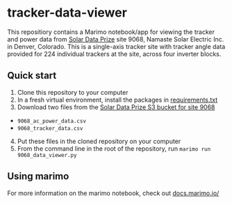 # tracker-data-viewer
This repositiory contains a Marimo notebook/app for viewing the tracker and power data from [Solar Data Prize](https://www.nrel.gov/news/program/2023/solar-data-bounty-prize-stage-1-finalists-selected.html) site 9068, Namaste Solar Electric Inc. in Denver, Colorado. This is a single-axis tracker site with tracker angle data provided for 224 individual trackers at the site, across four inverter blocks.

## Quick start

1. Clone this repository to your computer
2. In a fresh virtual environment, install the packages in [requirements.txt](./requirements.txt)
3. Download two files from the [Solar Data Prize S3 bucket for site 9068](https://data.openei.org/s3_viewer?bucket=oedi-data-lake&prefix=pvdaq%2F2023-solar-data-prize%2F9068_OEDI%2Fdata%2F)
  - `9068_ac_power_data.csv`
  - `9068_tracker_data.csv`
4. Put these files in the cloned repository on your computer
5. From the command line in the root of the repository, run `marimo run 9068_data_viewer.py`

## Using marimo

For more information on the marimo notebook, check out [docs.marimo.io/](https://docs.marimo.io/)
